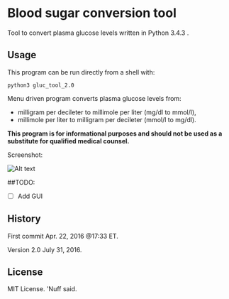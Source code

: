 # Blood sugar conversion tool 

Tool to convert plasma glucose levels written in Python 3.4.3 .  

## Usage

This program can be run directly from a shell with: 

`python3 gluc_tool_2.0` 

Menu driven program converts plasma glucose levels from:
 
* milligram per decileter to millimole per liter (mg/dl to mmol/l),	
* millimole per liter to milligram per decileter (mmol/l to mg/dl). 

__This program is for informational purposes and should not be used as a substitute for qualified medical counsel.__

Screenshot: 

![Alt text](https://github.com/marshki/blood_glucose_conversion/blob/master/gluc_convert.png?raw+true "gluc_tool")

##TODO: 

- [ ] Add GUI

## History 

First commit Apr. 22, 2016 @17:33 ET.

Version 2.0 July 31, 2016. 

## License 

MIT License. 'Nuff said. 
